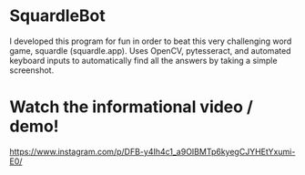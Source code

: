 # SquardleBot
I developed this program for fun in order to beat this very challenging word game, squardle (squardle.app). Uses OpenCV, pytesseract, and automated keyboard inputs to automatically find all the answers by taking a simple screenshot. 
# Watch the informational video / demo!
https://www.instagram.com/p/DFB-y4Ih4c1_a9OIBMTp6kyegCJYHEtYxumi-E0/

